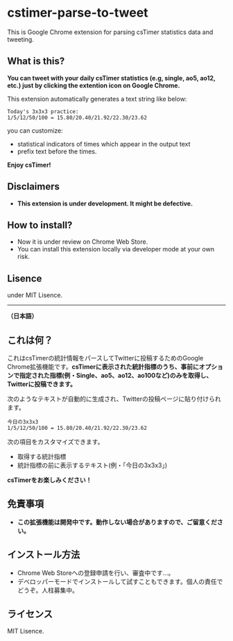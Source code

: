 # cstimer-parse-to-tweet

This is Google Chrome extension for parsing csTimer statistics data and tweeting.

## What is this?
**You can tweet with your daily csTimer statistics (e.g, single, ao5, ao12, etc.) just by clicking the extention icon on Google Chrome.**

This extension automatically generates a text string like below:

```
Today's 3x3x3 practice:
1/5/12/50/100 = 15.80/20.40/21.92/22.30/23.62
```

you can customize:
- statistical indicators of times which appear in the output text
- prefix text before the times.

**Enjoy csTimer!**

## Disclaimers
- **This extension is under development. It might be defective.**


## How to install?
- Now it is under review on Chrome Web Store.
- You can install this extension locally via developer mode at your own risk.

## Lisence
under MIT Lisence.

----
**（日本語）**

## これは何？
これはcsTimerの統計情報をパースしてTwitterに投稿するためのGoogle Chrome拡張機能です。**csTimerに表示された統計指標のうち、事前にオプションで指定された指標(例・Single、ao5、ao12、ao100など)のみを取得し、Twitterに投稿できます。**

次のようなテキストが自動的に生成され、Twitterの投稿ページに貼り付けられます。

```
今日の3x3x3
1/5/12/50/100 = 15.80/20.40/21.92/22.30/23.62
```

次の項目をカスタマイズできます。
- 取得する統計指標
- 統計指標の前に表示するテキスト(例・「今日の3x3x3」)

**csTimerをお楽しみください！**

## 免責事項
- **この拡張機能は開発中です。動作しない場合がありますので、ご留意ください。**


## インストール方法
- Chrome Web Storeへの登録申請を行い、審査中です…。
- デベロッパーモードでインストールして試すこともできます。個人の責任でどうぞ。人柱募集中。

## ライセンス
MIT Lisence.
